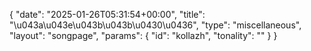 {
    "date": "2025-01-26T05:31:54+00:00",
    "title": "\u043a\u043e\u043b\u043b\u0430\u0436",
    "type": "miscellaneous",
    "layout": "songpage",
    "params": {
        "id": "kollazh",
        "tonality": ""
    }
}